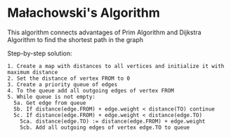 # Małachowski's Algorithm

This algorithm connects advantages of Prim Algorithm and Dijkstra Algorithm to find the shortest path in the graph

Step-by-step solution:

```
1. Create a map with distances to all vertices and initialize it with maximum distance
2. Set the distance of vertex FROM to 0
3. Create a priority queue of edges
4. To the queue add all outgoing edges of vertex FROM
5. While queue is not empty:
  5a. Get edge from queue   
  5b. If distance(edge.FROM) + edge.weight < distance(TO) continue
  5c. If distance(edge.FROM) + edge.weight < distance(edge.TO)
    5ca. distance(edge.TO) := distance(edge.FROM) + edge.weight
    5cb. Add all outgoing edges of vertex edge.TO to queue
```
